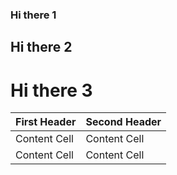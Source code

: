 ### Hi there 1 
## Hi there 2
# Hi there 3

| First Header  | Second Header |
| ------------- | ------------- |
| Content Cell  | Content Cell  |
| Content Cell  | Content Cell  |

<!--
**arsadilkhan/arsadilkhan** is a ✨ _special_ ✨ repository because its `README.md` (this file) appears on your GitHub profile.

Here are some ideas to get you started:

- 🔭 I’m currently working on ...
- 🌱 I’m currently learning ...
- 👯 I’m looking to collaborate on ...
- 🤔 I’m looking for help with ...
- 💬 Ask me about ...
- 📫 How to reach me: ...
- 😄 Pronouns: ...
- ⚡ Fun fact: ...
-->
